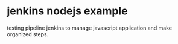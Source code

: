 # jenkins nodejs example
testing pipeline jenkins to manage javascript application and make organized steps.
